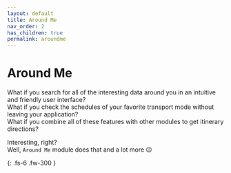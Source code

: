 ```yaml
---
layout: default
title: Around Me
nav_order: 2
has_children: true
permalink: aroundme
---
```


# Around Me

What if you search for all of the interesting data around you in an intuitive and friendly user interface?\
What if you check the schedules of your favorite transport mode without leaving your application?\
What if you combine all of these features with other modules to get itinerary directions?

Interesting, right?\
Well, `Around Me` module does that and a lot more 😉

{: .fs-6 .fw-300 }
